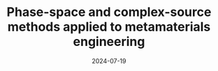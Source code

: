 ---
title: "Phase-space and complex-source methods applied to metamaterials engineering"
date: 2024-07-19
authors: ["M. Moccia", "G. Castaldi", "V. Galdi"]
publication_types: ['paper-conference']
abstract: ""
featured: false
publication: "*IEEE Antennas and Propagation Society International Symposium*"
doi: "10.1109/AP-S/INC-USNC-URSI52054.2024.10686867"
---